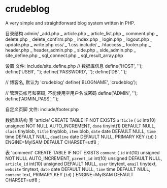 # crudeblog
A very simple and straightforward blog system written in PHP.

目录结构
admin/
 \_add.php
 \_ article.php
 \_ article_list.php
 \_ comment.php
 \_ delete.php
 \_ delete_confirm.php
 \_ index.php
 \_ login.php
 \_ logout.php
 \_ update.php
 \_ write.php
css/
 \_ 1.css
include/
 \_ .htaccess
 \_ footer.php
 \_ header.php
 \_ header_admin.php
 \_ side.php
 \_ side_admin.php
 \_ site_define.php
 \_ sql_connect.php
 \_ sql_result_array.php


设置
文件: include/site_define.php
// 数据库信息
define('HOST', '');
define('USER', '');
define('PASSWORD', '');
define('DB', '');

// 博客名, 默认为 'crudeblog'
define('BLOGNAME', 'crudeblog');

// 管理员帐号和密码, 不能使用空用户名或密码
define('ADMIN', '');
define('ADMIN_PASS', '');

自定义页脚
文件: include/footer.php


数据库结构
表 'article'
CREATE TABLE IF NOT EXISTS `article` (
  `id` int(10) unsigned NOT NULL AUTO_INCREMENT,
  `done` tinyint(1) DEFAULT NULL,
  `class` tinyblob,
  `title` tinyblob,
  `item` blob,
  `date` date DEFAULT NULL,
  `time` time DEFAULT NULL,
  `deadline` date DEFAULT NULL,
  PRIMARY KEY (`id`)
) ENGINE=MyISAM  DEFAULT CHARSET=utf8 ;

表 'comment'
CREATE TABLE IF NOT EXISTS `comment` (
  `id` int(10) unsigned NOT NULL AUTO_INCREMENT,
  `parent_id` int(10) unsigned DEFAULT NULL,
  `article_id` int(10) unsigned DEFAULT NULL,
  `user` tinytext,
  `email` tinytext,
  `website` tinytext,
  `date` date DEFAULT NULL,
  `time` time DEFAULT NULL,
  `content` text,
  PRIMARY KEY (`id`)
) ENGINE=MyISAM  DEFAULT CHARSET=utf8 ;

